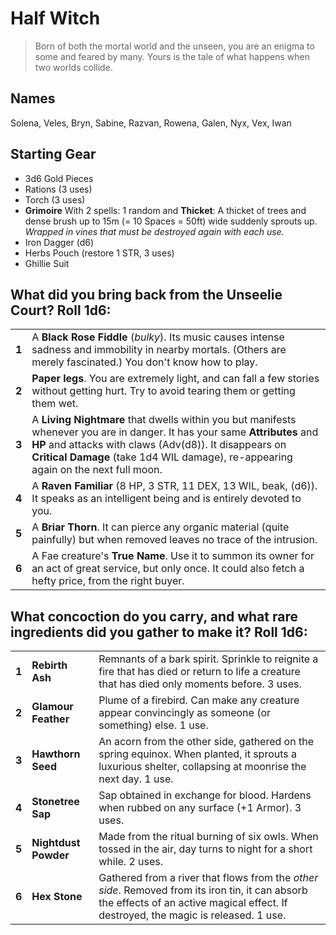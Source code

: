# Half Witch

> Born of both the mortal world and the unseen, you are an enigma to some and feared by many. Yours is the tale of what happens when two worlds collide.

## Names

Solena, Veles, Bryn, Sabine, Razvan, Rowena, Galen, Nyx, Vex, Iwan

## Starting Gear

- 3d6 Gold Pieces
- Rations (3 uses)
- Torch (3 uses)
- **Grimoire** With 2 spells: 1 random and **Thicket**: A thicket of trees and dense brush up to 15m (= 10 Spaces = 50ft) wide suddenly sprouts up. _Wrapped in vines that must be destroyed again with each use._
- Iron Dagger (d6)
- Herbs Pouch (restore 1 STR, 3 uses)
- Ghillie Suit

## What did you bring back from the Unseelie Court? Roll 1d6:

|       |                                                                                                                                                                                                                                                                                      |
| ----- | -------------------------------------------------------------------------------------------------------------------------------------------------------------------------------------------------------------------------------------------------------------                        |
| **1** | A **Black Rose Fiddle** (_bulky_). Its music causes intense sadness and immobility in nearby mortals. (Others are merely fascinated.) You don't know how to play.                                                                                                                    |
| **2** | **Paper legs**. You are extremely light, and can fall a few stories without getting hurt. Try to avoid tearing them or getting them wet.                                                                                                                                             |
| **3** | A **Living Nightmare** that dwells within you but manifests whenever you are in danger. It has your same **Attributes** and **HP** and attacks with claws (Adv(d8)). It disappears on **Critical Damage** (take 1d4 WIL damage), re-appearing again on the next full moon. |
| **4** | A **Raven Familiar** (8 HP, 3 STR, 11 DEX, 13 WIL, beak, (d6)). It speaks as an intelligent being and is entirely devoted to you.                                                                                                                                                    |
| **5** | A **Briar Thorn**. It can pierce any organic material (quite painfully) but when removed leaves no trace of the intrusion.                                                                                                                                                           |
| **6** | A Fae creature's **True Name**. Use it to summon its owner for an act of great service, but only once. It could also fetch a hefty price, from the right buyer.                                                                                                                      |

## What concoction do you carry, and what rare ingredients did you gather to make it? Roll 1d6:

|       |                      |                                                                                                                                                                                       |
| ----- | -------------------- | ------------------------------------------------------------------------------------------------------------------------------------------------------------------------------        |
| **1** | **Rebirth Ash**      | Remnants of a bark spirit. Sprinkle to reignite a fire that has died or return to life a creature that has died only moments before. 3 uses.                                          |
| **2** | **Glamour Feather**  | Plume of a firebird. Can make any creature appear convincingly as someone (or something) else. 1 use.                                                                                 |
| **3** | **Hawthorn Seed**    | An acorn from the other side, gathered on the spring equinox. When planted, it sprouts a luxurious shelter, collapsing at moonrise the next day. 1 use.                               |
| **4** | **Stonetree Sap**    | Sap obtained in exchange for blood. Hardens when rubbed on any surface (+1 Armor). 3 uses.                                                                                            |
| **5** | **Nightdust Powder** | Made from the ritual burning of six owls. When tossed in the air, day turns to night for a short while. 2 uses.                                                                       |
| **6** | **Hex Stone**        | Gathered from a river that flows from the _other side_. Removed from its iron tin, it can absorb the effects of an active magical effect. If destroyed, the magic is released. 1 use. |
